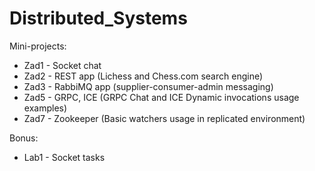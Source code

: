 # Distributed_Systems

Mini-projects:  
* Zad1 - Socket chat  
* Zad2 - REST app (Lichess and Chess.com search engine)  
* Zad3 - RabbiMQ app (supplier-consumer-admin messaging)  
* Zad5 - GRPC, ICE (GRPC Chat and ICE Dynamic invocations usage examples)   
* Zad7 - Zookeeper (Basic watchers usage in replicated environment)  

Bonus:  
* Lab1 - Socket tasks
